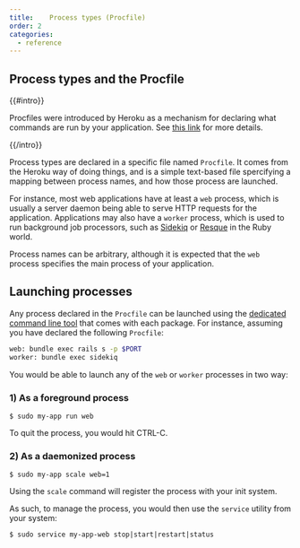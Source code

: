 ```yaml
---
title:    Process types (Procfile)
order: 2
categories:
  - reference
---
```


## Process types and the Procfile

{{#intro}}

Procfiles were introduced by Heroku as a mechanism for declaring what commands are run by your application. See [this link](https://devcenter.heroku.com/articles/procfile) for more details.

{{/intro}}

Process types are declared in a specific file named `Procfile`. It comes from the Heroku way of doing things, and is a simple text-based file spercifying a mapping between process names, and how those process are launched.

For instance, most web applications have at least a `web` process, which is usually a server daemon being able to serve HTTP requests for the application. Applications may also have a `worker` process, which is used to run background job processors, such as [Sidekiq](http://sidekiq.org/) or [Resque](https://github.com/resque/resque) in the Ruby world.

Process names can be arbitrary, although it is expected that the `web` process specifies the main process of your application.

## Launching processes

Any process declared in the `Procfile` can be launched using the [dedicated command line tool][cli] that comes with each package. For instance, assuming you have declared the following `Procfile`:

[command-line-tool]: ../command-line-tool

```bash
web: bundle exec rails s -p $PORT
worker: bundle exec sidekiq
```

You would be able to launch any of the `web` or `worker` processes in two way:

### 1) As a foreground process

``` command-line
$ sudo my-app run web
```

To quit the process, you would hit CTRL-C.

### 2) As a daemonized process

``` command-line
$ sudo my-app scale web=1
```

Using the `scale` command will register the process with your init system.

As such, to manage the process, you would then use the `service` utility from your system:

``` command-line
$ sudo service my-app-web stop|start|restart|status
```

[cli]: ../cli/
